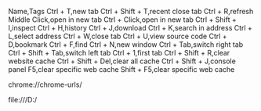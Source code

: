 Name,Tags
Ctrl + T,new tab
Ctrl + Shift + T,recent close tab
Ctrl + R,refresh
Middle Click,open in new tab
Ctrl + Click,open in new tab
Ctrl + Shift + I,inspect
Ctrl + H,history
Ctrl + J,download
Ctrl + K,search in address
Ctrl + L,select address
Ctrl + W,close tab
Ctrl + U,view source code
Ctrl + D,bookmark
Ctrl + F,find
Ctrl + N,new window
Ctrl + Tab,switch right tab
Ctrl + Shift + Tab,switch left tab
Ctrl + 1,first tab
Ctrl + Shift + R,clear website cache
Ctrl + Shift + Del,clear all cache
Ctrl + Shift + J,console panel
F5,clear specific web cache
Shift + F5,clear specific web cache

chrome://chrome-urls/

file:///D:/

